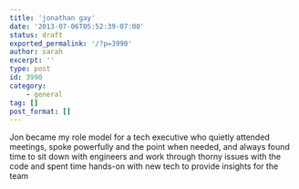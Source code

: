 ```yaml
---
title: 'jonathan gay'
date: '2013-07-06T05:52:39-07:00'
status: draft
exported_permalink: '/?p=3990'
author: sarah
excerpt: ''
type: post
id: 3990
category:
    - general
tag: []
post_format: []
---
```

Jon became my role model for a tech executive who quietly attended meetings, spoke powerfully and the point when needed, and always found time to sit down with engineers and work through thorny issues with the code and spent time hands-on with new tech to provide insights for the team